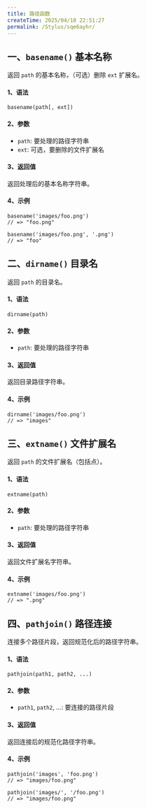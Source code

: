 ```yaml
---
title: 路径函数
createTime: 2025/04/18 22:51:27
permalink: /Stylus/sqe6ayhr/
---
```


## 一、`basename()` 基本名称

返回 `path` 的基本名称，（可选）删除 `ext` 扩展名。

#### 1、语法

```styl
basename(path[, ext])
```

#### 2、参数

- `path`: 要处理的路径字符串
- `ext`: 可选，要删除的文件扩展名

#### 3、返回值

返回处理后的基本名称字符串。

#### 4、示例

```styl
basename('images/foo.png')
// => "foo.png"

basename('images/foo.png', '.png')
// => "foo"
```

## 二、`dirname()` 目录名

返回 `path` 的目录名。

#### 1、语法

```styl
dirname(path)
```

#### 2、参数

- `path`: 要处理的路径字符串

#### 3、返回值

返回目录路径字符串。

#### 4、示例

```styl
dirname('images/foo.png')
// => "images"
```

## 三、`extname()` 文件扩展名

返回 `path` 的文件扩展名（包括点）。

#### 1、语法

```styl
extname(path)
```

#### 2、参数

- `path`: 要处理的路径字符串

#### 3、返回值

返回文件扩展名字符串。

#### 4、示例

```styl
extname('images/foo.png')
// => ".png"
```

## 四、`pathjoin()` 路径连接

连接多个路径片段，返回规范化后的路径字符串。

#### 1、语法

```styl
pathjoin(path1, path2, ...)
```

#### 2、参数

- `path1`, `path2`, ...: 要连接的路径片段

#### 3、返回值

返回连接后的规范化路径字符串。

#### 4、示例

```styl
pathjoin('images', 'foo.png')
// => "images/foo.png"

pathjoin('images/', '/foo.png')
// => "images/foo.png"
```
